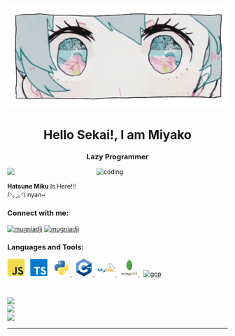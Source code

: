 
<p align="center">
  <img src="https://github.com/MiyakoAi/MiyakoAi/blob/main/f5f473c4da923a5c20e0efe0477f3cc1.gif" alt="logo">
</p>

<h1 align="center">Hello Sekai!, I am Miyako</h1>
<h3 align="center">Lazy Programmer</h3>

<img align="right" alt="coding" width="300" src="https://www.pngall.com/wp-content/uploads/14/Hatsune-Miku-PNG-Image.png"/>

[![](https://visitcount.itsvg.in/api?id=MiyakoAi&icon=0&color=12)](https://visitcount.itsvg.in)

**Hatsune Miku** Is Here!!!</br>
/ᐠ｡ꞈ｡ᐟ\ nyan~

<h3 align="left">Connect with me:</h3>
<p align="left">
<a href="https://linkedin.com/in/mugniadji" target="blank"><img align="center" src="https://raw.githubusercontent.com/rahuldkjain/github-profile-readme-generator/master/src/images/icons/Social/linked-in-alt.svg" alt="mugniadji" height="30" width="40" /></a>
<a href="https://instagram.com/mugniadji" target="blank"><img align="center" src="https://raw.githubusercontent.com/rahuldkjain/github-profile-readme-generator/master/src/images/icons/Social/instagram.svg" alt="mugniadji" height="30" width="40" /></a>
</p>

<h3 align="left">Languages and Tools:</h3>
<p align="left"> 
  <!-- <a href="https://www.w3.org/html/" target="_blank" rel="noreferrer"> <img src="https://raw.githubusercontent.com/devicons/devicon/master/icons/html5/html5-original-wordmark.svg" alt="html5" width="40" height="40"/> </a> -->
  <!-- <a href="https://www.w3schools.com/css/" target="_blank" rel="noreferrer"> <img src="https://raw.githubusercontent.com/devicons/devicon/master/icons/css3/css3-original-wordmark.svg" alt="css3" width="40" height="40"/> </a> -->
  <a href="https://developer.mozilla.org/en-US/docs/Web/JavaScript" target="_blank" rel="noreferrer"> <img src="https://raw.githubusercontent.com/devicons/devicon/master/icons/javascript/javascript-original.svg" alt="javascript" width="40" height="40"/></a>&nbsp;&nbsp;
  <a href="https://www.typescriptlang.org/" target="_blank" rel="noreferrer"> <img src="https://raw.githubusercontent.com/devicons/devicon/master/icons/typescript/typescript-original.svg" alt="typescript" width="40" height="40"/></a>&nbsp;‎
  <!-- <a href="https://nodejs.org" target="_blank" rel="noreferrer"> <img src="https://raw.githubusercontent.com/devicons/devicon/master/icons/nodejs/nodejs-original-wordmark.svg" alt="nodejs" width="40" height="40"/> </a> -->‎
  <!-- <a href="https://expressjs.com" target="_blank" rel="noreferrer"> <img src="https://raw.githubusercontent.com/devicons/devicon/master/icons/express/express-original-wordmark.svg" alt="express" width="40" height="40"/> </a> -->
  <a href="https://www.python.org" target="_blank" rel="noreferrer"> <img src="https://raw.githubusercontent.com/devicons/devicon/master/icons/python/python-original.svg" alt="python" width="40" height="40"/> </a>&nbsp;
  <a href="https://www.w3schools.com/cpp/" target="_blank" rel="noreferrer"> <img src="https://raw.githubusercontent.com/devicons/devicon/master/icons/cplusplus/cplusplus-original.svg" alt="cplusplus" width="40" height="40"/> </a>&nbsp;‎
  <a href="https://www.mysql.com/" target="_blank" rel="noreferrer"> <img src="https://raw.githubusercontent.com/devicons/devicon/master/icons/mysql/mysql-original-wordmark.svg" alt="mysql" width="40" height="40"/> </a>&nbsp;
  <a href="https://www.mongodb.com/" target="_blank" rel="noreferrer"> <img src="https://raw.githubusercontent.com/devicons/devicon/master/icons/mongodb/mongodb-original-wordmark.svg" alt="mongodb" width="40" height="40"/> </a>&nbsp;
  <!-- <a href="https://firebase.google.com/" target="_blank" rel="noreferrer"> <img src="https://www.vectorlogo.zone/logos/firebase/firebase-icon.svg" alt="firebase" width="40" height="40"/> </a>‎ -->
  <!-- <a href="https://www.docker.com/" target="_blank" rel="noreferrer"> <img src="https://raw.githubusercontent.com/devicons/devicon/master/icons/docker/docker-original-wordmark.svg" alt="docker" width="40" height="40"/> </a> --> 
  <!-- <a href="https://git-scm.com/" target="_blank" rel="noreferrer"> <img src="https://www.vectorlogo.zone/logos/git-scm/git-scm-icon.svg" alt="git" width="40" height="40"/> </a> -->
  <a href="https://cloud.google.com" target="_blank" rel="noreferrer"> <img src="https://www.vectorlogo.zone/logos/google_cloud/google_cloud-icon.svg" alt="gcp" width="40" height="40"/> </a>
</p><br>

![](https://github-readme-stats.vercel.app/api?username=MiyakoAi&theme=transparent&hide_border=false&include_all_commits=true&count_private=false)<br/>
![](https://github-readme-streak-stats.herokuapp.com/?user=MiyakoAi&theme=transparent&hide_border=false)<br/>
![](https://github-readme-stats.vercel.app/api/top-langs/?username=MiyakoAi&theme=transparent&hide_border=false&include_all_commits=true&count_private=false&layout=compact)

---
